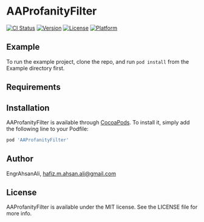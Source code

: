 # AAProfanityFilter

[![CI Status](https://img.shields.io/travis/EngrAhsanAli/AAProfanityFilter.svg?style=flat)](https://travis-ci.org/EngrAhsanAli/AAProfanityFilter)
[![Version](https://img.shields.io/cocoapods/v/AAProfanityFilter.svg?style=flat)](https://cocoapods.org/pods/AAProfanityFilter)
[![License](https://img.shields.io/cocoapods/l/AAProfanityFilter.svg?style=flat)](https://cocoapods.org/pods/AAProfanityFilter)
[![Platform](https://img.shields.io/cocoapods/p/AAProfanityFilter.svg?style=flat)](https://cocoapods.org/pods/AAProfanityFilter)

## Example

To run the example project, clone the repo, and run `pod install` from the Example directory first.

## Requirements

## Installation

AAProfanityFilter is available through [CocoaPods](https://cocoapods.org). To install
it, simply add the following line to your Podfile:

```ruby
pod 'AAProfanityFilter'
```

## Author

EngrAhsanAli, hafiz.m.ahsan.ali@gmail.com

## License

AAProfanityFilter is available under the MIT license. See the LICENSE file for more info.
